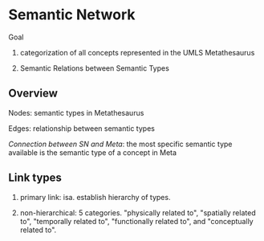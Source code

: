 # Semantic Network

Goal

1. categorization of all concepts represented in the UMLS Metathesaurus

2. Semantic Relations between Semantic Types



## Overview

Nodes: semantic types in Metathesaurus

Edges: relationship between semantic types

*Connection between SN and Meta*: the most specific semantic type available is the semantic type of a concept in Meta



## Link types

1. primary link: isa. establish hierarchy of types.

2. non-hierarchical: 5 categories. "physically related to", "spatially related to", "temporally related to", "functionally related to", and "conceptually related to".


